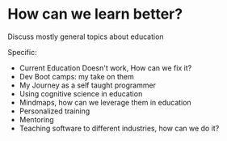 # How can we learn better?Discuss mostly general topics about educationSpecific:* Current Education Doesn't work, How can we fix it?* Dev Boot camps: my take on them* My Journey as a self taught programmer* Using cognitive science in education* Mindmaps, how can we leverage them in education* Personalized training* Mentoring* Teaching software to different industries, how can we do it?